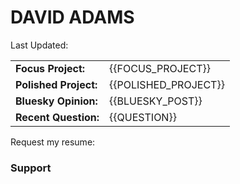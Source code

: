 # DAVID ADAMS
<!-- Last updated -->
Last Updated:

<!-- Recent project in the works -->
<table width="100%">
  <tr>
    <td valign="top"><strong>Focus Project:</strong></td>
    <td valign="top">{{FOCUS_PROJECT}}</td>
  </tr>
    <tr>
    <td valign="top"><strong>Polished Project:</strong></td>
    <td valign="top">{{POLISHED_PROJECT}}</td>
  </tr>
  <tr>
    <td valign="top"><strong>Bluesky Opinion:</strong></td>
    <td valign="top">{{BLUESKY_POST}}</td>
  </tr>
    <tr>
    <td valign="top"><strong>Recent Question:</strong></td>
    <td valign="top">{{QUESTION}}</td>
  </tr>
</table>

<!-- Request my resume here -->
Request my resume:
<!-- Use the palantir js -->
<!-- Support -->
### Support
